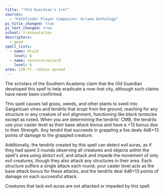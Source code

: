 ```yaml
---
title: "*Old Guardian's ire*"
sources:
  - "Pathfinder Player Companion: Arcane Anthology"
pi_title_changed: true
pi_text_changed: true
school: transmutation
descriptors:
  - good
spell_lists:
  - name: druid
    level: 6
  - name: sorcerer/wizard
    level: 6
area: 120-ft.-radius spread
---
```


The scholars of the Southern Academy claim that the Old Guardian developed this spell to help eradicate a now-lost city, although such claims have never been confirmed.

This spell causes tall grass, weeds, and other plants to swell into Gargantuan vines and tendrils that erupt from the ground, reaching for any structure or any creature of evil alignment, functioning like *black tentacles* except as noted. When you are determining the tendrils' CMB, the tendrils use your caster level as their base attack bonus and have a +13 bonus due to their Strength. Any tendril that succeeds in grappling a foe deals 4d6+13 points of damage to the grappled creature.

Additionally, the tendrils created by this spell can detect evil auras, as if they had spent 3 rounds observing all creatures and objects within the spell's area using *detect evil*, and attack and impede the movement of only evil creatures, though they also attack any structures in their area. Each structure suffers a single attack each round; your caster level acts as the base attack bonus for these attacks, and the tendrils deal 4d6+13 points of damage on each successful attack.

Creatures that lack evil auras are not attacked or impeded by this spell.
